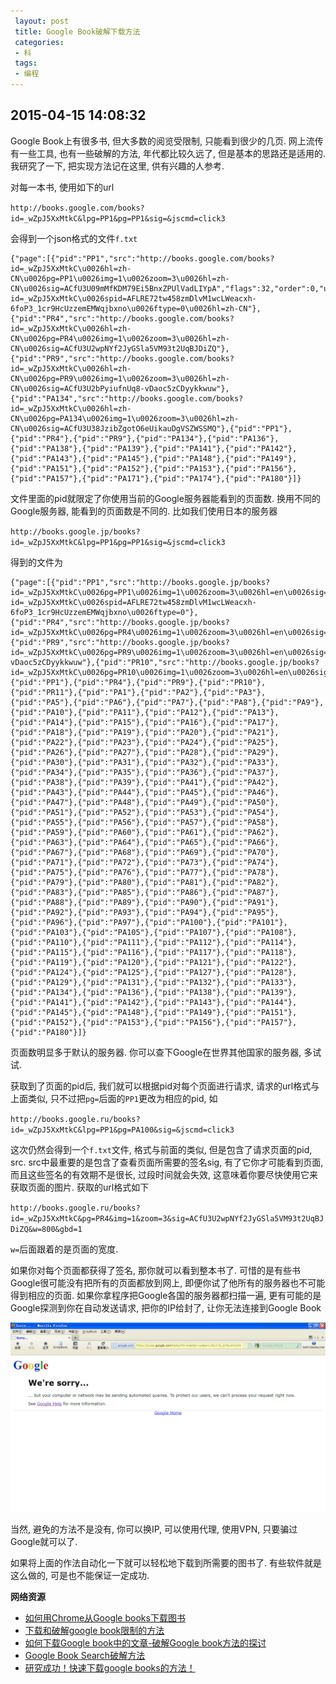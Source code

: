 ```yaml
---
 layout: post
 title: Google Book破解下载方法
 categories:
 - 科
 tags:
 - 编程
---
```


## 2015-04-15 14:08:32

Google Book上有很多书, 但大多数的阅览受限制, 只能看到很少的几页.
网上流传有一些工具, 也有一些破解的方法, 年代都比较久远了, 但是基本的思路还是适用的.
我研究了一下, 把实现方法记在这里, 供有兴趣的人参考.

对每一本书, 使用如下的url

`http://books.google.com/books?id=_wZpJ5XxMtkC&lpg=PP1&pg=PP1&sig=&jscmd=click3`

会得到一个json格式的文件`f.txt`

	{"page":[{"pid":"PP1","src":"http://books.google.com/books?id=_wZpJ5XxMtkC\u0026hl=zh-CN\u0026pg=PP1\u0026img=1\u0026zoom=3\u0026hl=zh-CN\u0026sig=ACfU3U09mMfKDM79Ei5BnxZPUlVadLIYpA","flags":32,"order":0,"uf":"http://books.google.com/books_feedback?id=_wZpJ5XxMtkC\u0026spid=AFLRE72tw458zmDlvM1wcLWeacxh-6foP3_1cr9HcUzzemEMWqjbxno\u0026ftype=0\u0026hl=zh-CN"},{"pid":"PR4","src":"http://books.google.com/books?id=_wZpJ5XxMtkC\u0026hl=zh-CN\u0026pg=PR4\u0026img=1\u0026zoom=3\u0026hl=zh-CN\u0026sig=ACfU3U2wpNYf2JyGSla5VM93t2UqBJDiZQ"},{"pid":"PR9","src":"http://books.google.com/books?id=_wZpJ5XxMtkC\u0026hl=zh-CN\u0026pg=PR9\u0026img=1\u0026zoom=3\u0026hl=zh-CN\u0026sig=ACfU3U2bPyiufnUq8-vDaoc5zCDyykkwuw"},{"pid":"PA134","src":"http://books.google.com/books?id=_wZpJ5XxMtkC\u0026hl=zh-CN\u0026pg=PA134\u0026img=1\u0026zoom=3\u0026hl=zh-CN\u0026sig=ACfU3U38JzibZgotO6eUikauDgVSZWSSMQ"},{"pid":"PP1"},{"pid":"PR4"},{"pid":"PR9"},{"pid":"PA134"},{"pid":"PA136"},{"pid":"PA138"},{"pid":"PA139"},{"pid":"PA141"},{"pid":"PA142"},{"pid":"PA143"},{"pid":"PA145"},{"pid":"PA148"},{"pid":"PA149"},{"pid":"PA151"},{"pid":"PA152"},{"pid":"PA153"},{"pid":"PA156"},{"pid":"PA157"},{"pid":"PA171"},{"pid":"PA174"},{"pid":"PA180"}]}

文件里面的pid就限定了你使用当前的Google服务器能看到的页面数.
换用不同的Google服务器, 能看到的页面数是不同的. 比如我们使用日本的服务器

`http://books.google.jp/books?id=_wZpJ5XxMtkC&lpg=PP1&pg=PP1&sig=&jscmd=click3`

得到的文件为

	{"page":[{"pid":"PP1","src":"http://books.google.jp/books?id=_wZpJ5XxMtkC\u0026pg=PP1\u0026img=1\u0026zoom=3\u0026hl=en\u0026sig=ACfU3U09mMfKDM79Ei5BnxZPUlVadLIYpA","flags":32,"order":0,"uf":"http://books.google.jp/books_feedback?id=_wZpJ5XxMtkC\u0026spid=AFLRE72tw458zmDlvM1wcLWeacxh-6foP3_1cr9HcUzzemEMWqjbxno\u0026ftype=0"},{"pid":"PR4","src":"http://books.google.jp/books?id=_wZpJ5XxMtkC\u0026pg=PR4\u0026img=1\u0026zoom=3\u0026hl=en\u0026sig=ACfU3U2wpNYf2JyGSla5VM93t2UqBJDiZQ"},{"pid":"PR9","src":"http://books.google.jp/books?id=_wZpJ5XxMtkC\u0026pg=PR9\u0026img=1\u0026zoom=3\u0026hl=en\u0026sig=ACfU3U2bPyiufnUq8-vDaoc5zCDyykkwuw"},{"pid":"PR10","src":"http://books.google.jp/books?id=_wZpJ5XxMtkC\u0026pg=PR10\u0026img=1\u0026zoom=3\u0026hl=en\u0026sig=ACfU3U1TVYuAJ35C2_NimNGtZLddi1aArw"},{"pid":"PP1"},{"pid":"PR4"},{"pid":"PR9"},{"pid":"PR10"},{"pid":"PR11"},{"pid":"PA1"},{"pid":"PA2"},{"pid":"PA3"},{"pid":"PA5"},{"pid":"PA6"},{"pid":"PA7"},{"pid":"PA8"},{"pid":"PA9"},{"pid":"PA10"},{"pid":"PA11"},{"pid":"PA12"},{"pid":"PA13"},{"pid":"PA14"},{"pid":"PA15"},{"pid":"PA16"},{"pid":"PA17"},{"pid":"PA18"},{"pid":"PA19"},{"pid":"PA20"},{"pid":"PA21"},{"pid":"PA22"},{"pid":"PA23"},{"pid":"PA24"},{"pid":"PA25"},{"pid":"PA26"},{"pid":"PA27"},{"pid":"PA28"},{"pid":"PA29"},{"pid":"PA30"},{"pid":"PA31"},{"pid":"PA32"},{"pid":"PA33"},{"pid":"PA34"},{"pid":"PA35"},{"pid":"PA36"},{"pid":"PA37"},{"pid":"PA38"},{"pid":"PA39"},{"pid":"PA41"},{"pid":"PA42"},{"pid":"PA43"},{"pid":"PA44"},{"pid":"PA45"},{"pid":"PA46"},{"pid":"PA47"},{"pid":"PA48"},{"pid":"PA49"},{"pid":"PA50"},{"pid":"PA51"},{"pid":"PA52"},{"pid":"PA53"},{"pid":"PA54"},{"pid":"PA55"},{"pid":"PA56"},{"pid":"PA57"},{"pid":"PA58"},{"pid":"PA59"},{"pid":"PA60"},{"pid":"PA61"},{"pid":"PA62"},{"pid":"PA63"},{"pid":"PA64"},{"pid":"PA65"},{"pid":"PA66"},{"pid":"PA67"},{"pid":"PA68"},{"pid":"PA69"},{"pid":"PA70"},{"pid":"PA71"},{"pid":"PA72"},{"pid":"PA73"},{"pid":"PA74"},{"pid":"PA75"},{"pid":"PA76"},{"pid":"PA77"},{"pid":"PA78"},{"pid":"PA79"},{"pid":"PA80"},{"pid":"PA81"},{"pid":"PA82"},{"pid":"PA83"},{"pid":"PA85"},{"pid":"PA86"},{"pid":"PA87"},{"pid":"PA88"},{"pid":"PA89"},{"pid":"PA90"},{"pid":"PA91"},{"pid":"PA92"},{"pid":"PA93"},{"pid":"PA94"},{"pid":"PA95"},{"pid":"PA96"},{"pid":"PA97"},{"pid":"PA100"},{"pid":"PA101"},{"pid":"PA103"},{"pid":"PA105"},{"pid":"PA107"},{"pid":"PA108"},{"pid":"PA110"},{"pid":"PA111"},{"pid":"PA112"},{"pid":"PA114"},{"pid":"PA115"},{"pid":"PA116"},{"pid":"PA117"},{"pid":"PA118"},{"pid":"PA119"},{"pid":"PA120"},{"pid":"PA121"},{"pid":"PA122"},{"pid":"PA124"},{"pid":"PA125"},{"pid":"PA127"},{"pid":"PA128"},{"pid":"PA129"},{"pid":"PA131"},{"pid":"PA132"},{"pid":"PA133"},{"pid":"PA134"},{"pid":"PA136"},{"pid":"PA138"},{"pid":"PA139"},{"pid":"PA141"},{"pid":"PA142"},{"pid":"PA143"},{"pid":"PA144"},{"pid":"PA145"},{"pid":"PA148"},{"pid":"PA149"},{"pid":"PA151"},{"pid":"PA152"},{"pid":"PA153"},{"pid":"PA156"},{"pid":"PA157"},{"pid":"PA180"}]}

页面数明显多于默认的服务器. 你可以查下Google在世界其他国家的服务器, 多试试.

获取到了页面的pid后, 我们就可以根据pid对每个页面进行请求, 请求的url格式与上面类似, 只不过把`pg=`后面的`PP1`更改为相应的pid, 如

`http://books.google.ru/books?id=_wZpJ5XxMtkC&lpg=PP1&pg=PA100&sig=&jscmd=click3`

这次仍然会得到一个`f.txt`文件, 格式与前面的类似, 但是包含了请求页面的pid, src.
src中最重要的是包含了查看页面所需要的签名sig, 有了它你才可能看到页面, 而且这些签名的有效期不是很长,
过段时间就会失效, 这意味着你要尽快使用它来获取页面的图片. 获取的url格式如下

`http://books.google.ru/books?id=_wZpJ5XxMtkC&pg=PR4&img=1&zoom=3&sig=ACfU3U2wpNYf2JyGSla5VM93t2UqBJDiZQ&w=800&gbd=1`

`w=`后面跟着的是页面的宽度.

如果你对每个页面都获得了签名, 那你就可以看到整本书了.
可惜的是有些书Google很可能没有把所有的页面都放到网上, 即便你试了他所有的服务器也不可能得到相应的页面.
如果你拿程序把Google各国的服务器都扫描一遍, 更有可能的是Google探测到你在自动发送请求, 把你的IP给封了, 让你无法连接到Google Book

![](/pic/GoogleBook.png)

当然, 避免的方法不是没有, 你可以换IP, 可以使用代理, 使用VPN, 只要骗过Google就可以了.

如果将上面的作法自动化一下就可以轻松地下载到所需要的图书了. 有些软件就是这么做的, 可是也不能保证一定成功.

__网络资源__

- [如何用Chrome从Google books下载图书](http://blog.sina.com.cn/s/blog_735d32720101ci6k.html)
- [下载和破解google book限制的方法](http://www.oxbridgechina.org/xbbs/forum.php?mod=viewthread&tid=16932)
- [如何下载Google book中的文章-破解Google book方法的探讨](http://www.shudian001.com/bbs/thread-660-1-1.html)
- [Google Book Search破解方法](http://www.cqumzh.cn/uchome/space.php?uid=43046&do=blog&id=123311)
- [研究成功！快速下载google books的方法！](http://blog.sina.com.cn/s/blog_4950f6a00100awap.html)
